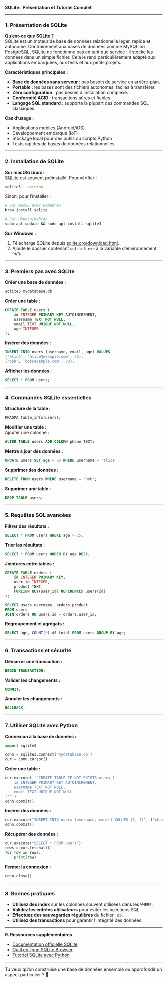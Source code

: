 **SQLite : Présentation et Tutoriel Complet**  

---

### **1. Présentation de SQLite**  
**Qu’est-ce que SQLite ?**  
SQLite est un moteur de base de données relationnelle léger, rapide et autonome. Contrairement aux bases de données comme MySQL ou PostgreSQL, SQLite ne fonctionne pas en tant que service : il stocke les données dans un simple fichier. Cela le rend particulièrement adapté aux applications embarquées, aux tests et aux petits projets.  

**Caractéristiques principales :**  
- **Base de données sans serveur** : pas besoin de service en arrière-plan.  
- **Portable** : les bases sont des fichiers autonomes, faciles à transférer.  
- **Zéro configuration** : pas besoin d’installation complexe.  
- **Conformité ACID** : transactions sûres et fiables.  
- **Langage SQL standard** : supporte la plupart des commandes SQL classiques.  

**Cas d’usage :**  
- Applications mobiles (Android/iOS)  
- Développement embarqué (IoT)  
- Stockage local pour des outils ou scripts Python  
- Tests rapides de bases de données relationnelles  

---

### **2. Installation de SQLite**  
**Sur macOS/Linux :**  
SQLite est souvent préinstallé. Pour vérifier :  
```bash
sqlite3 --version
```
Sinon, pour l’installer :  
```bash
# Sur macOS avec Homebrew
brew install sqlite

# Sur Ubuntu/Debian
sudo apt update && sudo apt install sqlite3
```

**Sur Windows :**  
1. Télécharge SQLite depuis [sqlite.org/download.html](https://sqlite.org/download.html).  
2. Ajoute le dossier contenant `sqlite3.exe` à la variable d’environnement `PATH`.  

---

### **3. Premiers pas avec SQLite**  
**Créer une base de données :**  
```bash
sqlite3 mydatabase.db
```

**Créer une table :**  
```sql
CREATE TABLE users (
    id INTEGER PRIMARY KEY AUTOINCREMENT,
    username TEXT NOT NULL,
    email TEXT UNIQUE NOT NULL,
    age INTEGER
);
```

**Insérer des données :**  
```sql
INSERT INTO users (username, email, age) VALUES
('alice', 'alice@example.com', 25),
('bob', 'bob@example.com', 30);
```

**Afficher les données :**  
```sql
SELECT * FROM users;
```

---

### **4. Commandes SQLite essentielles**  
**Structure de la table :**  
```sql
PRAGMA table_info(users);
```

**Modifier une table :**  
Ajouter une colonne :  
```sql
ALTER TABLE users ADD COLUMN phone TEXT;
```

**Mettre à jour des données :**  
```sql
UPDATE users SET age = 26 WHERE username = 'alice';
```

**Supprimer des données :**  
```sql
DELETE FROM users WHERE username = 'bob';
```

**Supprimer une table :**  
```sql
DROP TABLE users;
```

---

### **5. Requêtes SQL avancées**  
**Filtrer des résultats :**  
```sql
SELECT * FROM users WHERE age > 25;
```

**Trier les résultats :**  
```sql
SELECT * FROM users ORDER BY age DESC;
```

**Jointures entre tables :**  
```sql
CREATE TABLE orders (
    id INTEGER PRIMARY KEY,
    user_id INTEGER,
    product TEXT,
    FOREIGN KEY(user_id) REFERENCES users(id)
);

SELECT users.username, orders.product
FROM users
JOIN orders ON users.id = orders.user_id;
```

**Regroupement et agrégats :**  
```sql
SELECT age, COUNT(*) AS total FROM users GROUP BY age;
```

---

### **6. Transactions et sécurité**  
**Démarrer une transaction :**  
```sql
BEGIN TRANSACTION;
```

**Valider les changements :**  
```sql
COMMIT;
```

**Annuler les changements :**  
```sql
ROLLBACK;
```

---

### **7. Utiliser SQLite avec Python**  
**Connexion à la base de données :**  
```python
import sqlite3

conn = sqlite3.connect('mydatabase.db')
cur = conn.cursor()
```

**Créer une table :**  
```python
cur.execute('''CREATE TABLE IF NOT EXISTS users (
    id INTEGER PRIMARY KEY AUTOINCREMENT,
    username TEXT NOT NULL,
    email TEXT UNIQUE NOT NULL
)''')
conn.commit()
```

**Insérer des données :**  
```python
cur.execute("INSERT INTO users (username, email) VALUES (?, ?)", ("charlie", "charlie@example.com"))
conn.commit()
```

**Récupérer des données :**  
```python
cur.execute("SELECT * FROM users")
rows = cur.fetchall()
for row in rows:
    print(row)
```

**Fermer la connexion :**  
```python
conn.close()
```

---

### **8. Bonnes pratiques**  
- **Utilisez des index** sur les colonnes souvent utilisées dans les `WHERE`.  
- **Validez les entrées utilisateurs** pour éviter les injections SQL.  
- **Effectuez des sauvegardes régulières** du fichier `.db`.  
- **Utilisez des transactions** pour garantir l'intégrité des données.  

---

**9. Ressources supplémentaires**  
- [Documentation officielle SQLite](https://sqlite.org/docs.html)  
- [Outil en ligne SQLite Browser](https://sqlitebrowser.org/)  
- [Tutoriel SQLite avec Python](https://docs.python.org/3/library/sqlite3.html)  

---

Tu veux qu’on construise une base de données ensemble ou approfondir un aspect particulier ? 🚀  